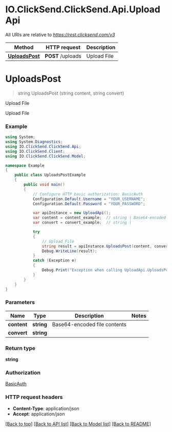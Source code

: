 # IO.ClickSend.ClickSend.Api.UploadApi

All URIs are relative to *https://rest.clicksend.com/v3*

Method | HTTP request | Description
------------- | ------------- | -------------
[**UploadsPost**](UploadApi.md#uploadspost) | **POST** /uploads | Upload File


<a name="uploadspost"></a>
# **UploadsPost**
> string UploadsPost (string content, string convert)

Upload File

Upload File

### Example
```csharp
using System;
using System.Diagnostics;
using IO.ClickSend.ClickSend.Api;
using IO.ClickSend.Client;
using IO.ClickSend.ClickSend.Model;

namespace Example
{
    public class UploadsPostExample
    {
        public void main()
        {
            // Configure HTTP basic authorization: BasicAuth
            Configuration.Default.Username = "YOUR_USERNAME";
            Configuration.Default.Password = "YOUR_PASSWORD";

            var apiInstance = new UploadApi();
            var content = content_example;  // string | Base64-encoded file contents
            var convert = convert_example;  // string | 

            try
            {
                // Upload File
                string result = apiInstance.UploadsPost(content, convert);
                Debug.WriteLine(result);
            }
            catch (Exception e)
            {
                Debug.Print("Exception when calling UploadApi.UploadsPost: " + e.Message );
            }
        }
    }
}
```

### Parameters

Name | Type | Description  | Notes
------------- | ------------- | ------------- | -------------
 **content** | **string**| Base64-encoded file contents | 
 **convert** | **string**|  | 

### Return type

**string**

### Authorization

[BasicAuth](../README.md#BasicAuth)

### HTTP request headers

 - **Content-Type**: application/json
 - **Accept**: application/json

[[Back to top]](#) [[Back to API list]](../README.md#documentation-for-api-endpoints) [[Back to Model list]](../README.md#documentation-for-models) [[Back to README]](../README.md)

